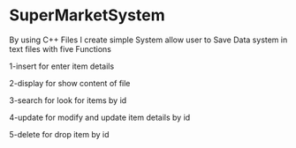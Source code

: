 # SuperMarketSystem
By using C++ Files I create simple System allow user to Save Data system in text files with five Functions 

1-insert for enter item details

2-display for show content of file

3-search for look for items by id

4-update for modify and update item details by id

5-delete for drop item by id 
